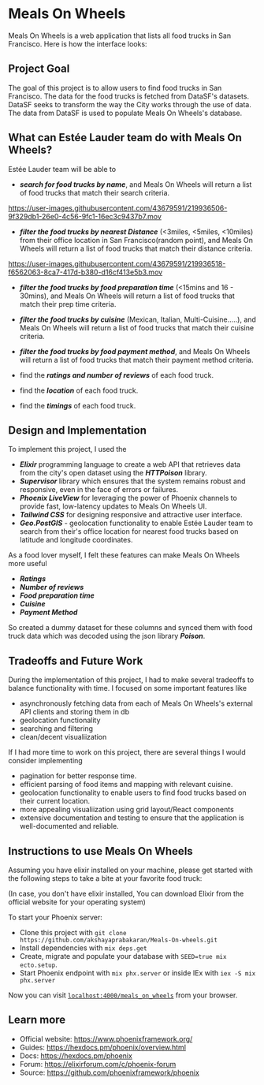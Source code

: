 # Meals On Wheels

Meals On Wheels is a web application that lists all food trucks in San Francisco. Here is how the interface looks:


## Project Goal

The goal of this project is to allow users to find food trucks in San Francisco. The data for the food trucks is fetched from DataSF's datasets. DataSF seeks to transform the way the City works through the use of data. The data from DataSF is used to populate Meals On Wheels's database. 

## What can Estée Lauder team do with Meals On Wheels?

Estée Lauder team will be able to 
  * ***search for food trucks by name***, and Meals On Wheels will return a list of food trucks that match their search criteria.
  

https://user-images.githubusercontent.com/43679591/219936506-9f329db1-26e0-4c56-9fc1-16ec3c9437b7.mov


  * ***filter the food trucks by nearest Distance*** (<3miles, <5miles, <10miles) from their office location in San Francisco(random point), and Meals On Wheels will return a list of food trucks that match their distance criteria.


https://user-images.githubusercontent.com/43679591/219936518-f6562063-8ca7-417d-b380-d16cf413e5b3.mov



  * ***filter the food trucks by food preparation time*** (<15mins and 16 - 30mins), and Meals On Wheels will return a list of food trucks that match their prep time criteria.


  * ***filter the food trucks by cuisine*** (Mexican, Italian, Multi-Cuisine.....), and Meals On Wheels will return a list of food trucks that match their cuisine criteria.
  * ***filter the food trucks by food payment method***, and Meals On Wheels will return a list of food trucks that match their payment method criteria.
  * find the ***ratings and number of reviews*** of each food truck.
  * find the ***location*** of each food truck.
  * find the ***timings*** of each food truck.
  
## Design and Implementation

To implement this project, I used the 
* ***Elixir*** programming language to create a web API that retrieves data from the city's open dataset using the ***HTTPoison*** library. 
* ***Supervisor*** library which ensures that the system remains robust and responsive, even in the face of errors or failures.
* ***Phoenix LiveView*** for leveraging the power of Phoenix channels to provide fast, low-latency updates to Meals On Wheels UI.
* ***Tailwind CSS*** for designing responsive and attractive user interface.
* ***Geo.PostGIS*** - geolocation functionality to enable Estée Lauder team to search from their's office location for nearest food trucks based on latitude and longitude coordinates. 

As a food lover myself, I felt these features can make Meals On Wheels more useful
* ***Ratings***
* ***Number of reviews***
* ***Food preparation time***
* ***Cuisine***
* ***Payment Method***

So created a dummy dataset for these columns and synced them with food truck data which was decoded using the json library ***Poison***.

## Tradeoffs and Future Work
During the implementation of this project, I had to make several tradeoffs to balance functionality with time. I focused on some important features like 

* asynchronously fetching data from each of Meals On Wheels's external API clients and storing them in db
* geolocation functionality
* searching and filtering
* clean/decent visualiization

If I had more time to work on this project, there are several things I would consider implementing
* pagination for better response time.
* efficient parsing of food items and mapping with relevant cuisine.
* geolocation functionality to enable users to find food trucks based on their current location.
* more appealing visualiization using grid layout/React components
* extensive documentation and testing to ensure that the application is well-documented and reliable.

## Instructions to use Meals On Wheels

Assuming you have elixir installed on your machine, please get started with the following steps to take a bite at your favorite food truck:

(In case, you don't have elixir installed, You can download Elixir from the official website for your operating system)

To start your Phoenix server:


  * Clone this project with `git clone https://github.com/akshayaprabakaran/Meals-On-wheels.git`
  * Install dependencies with `mix deps.get`
  * Create, migrate and populate your database with `SEED=true mix ecto.setup`. 
  * Start Phoenix endpoint with `mix phx.server` or inside IEx with `iex -S mix phx.server`

Now you can visit [`localhost:4000/meals_on_wheels`](http://localhost:4000/meals_on_wheels) from your browser.

## Learn more

  * Official website: https://www.phoenixframework.org/
  * Guides: https://hexdocs.pm/phoenix/overview.html
  * Docs: https://hexdocs.pm/phoenix
  * Forum: https://elixirforum.com/c/phoenix-forum
  * Source: https://github.com/phoenixframework/phoenix
